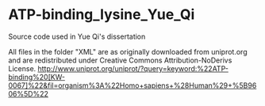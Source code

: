 # ATP-binding_lysine_Yue_Qi
Source code used in Yue Qi's dissertation


All files in the folder "XML" are as originally downloaded from uniprot.org and are redistributed under Creative Commons Attribution-NoDerivs License. http://www.uniprot.org/uniprot/?query=keyword:%22ATP-binding%20[KW-0067]%22&fil=organism%3A%22Homo+sapiens+%28Human%29+%5B9606%5D%22


